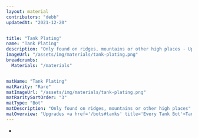 ```yaml
---
layout: material
contributors: "debb"
updatedAt: "2021-12-20"


title: "Tank Plating"
name: "Tank Plating"
description: "Only found on ridges, mountains or other high places - Upgrades <a href='/bots#splashers' title='Every Splasher Bot'>Splashers</a> past level 10."
imageUrl: "/assets/img/materials/tank-plating.png"
breadcrumbs:
  Materials: "/materials"


matName: "Tank Plating"
matRarity: "Rare"
matImageUrl: "/assets/img/materials/tank-plating.png"
matRaritySortOrder: "3"
matType: "Bot"
matDescription: "Only found on ridges, mountains or other high places"
matOverview: "Upgrades <a href='/bots#tanks' title='Every Tank Bot'>Tanks</a> past level 10."
---
```




 -

